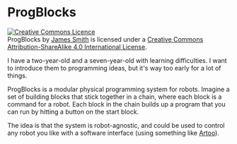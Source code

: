 ---
---

ProgBlocks
==========

<a rel="license" href="http://creativecommons.org/licenses/by-sa/4.0/"><img alt="Creative Commons Licence" style="border-width:0" src="https://i.creativecommons.org/l/by-sa/4.0/88x31.png" /></a><br /><span xmlns:dct="http://purl.org/dc/terms/" href="http://purl.org/dc/dcmitype/Text" property="dct:title" rel="dct:type">ProgBlocks</span> by <a xmlns:cc="http://creativecommons.org/ns#" href="http://floppy.org.uk" property="cc:attributionName" rel="cc:attributionURL">James Smith</a> is licensed under a <a rel="license" href="http://creativecommons.org/licenses/by-sa/4.0/">Creative Commons Attribution-ShareAlike 4.0 International License</a>.

I have a two-year-old and a seven-year-old with learning difficulties. I want to introduce them to programming ideas, but it's way too early for a lot of things.

ProgBlocks is a modular physical programming system for robots. Imagine a set of building blocks that stick together in a chain, where each block is a command for a robot. Each block in the chain builds up a program that you can run by hitting a button on the start block.

The idea is that the system is robot-agnostic, and could be used to control any robot you like with a software interface (using something like [Artoo](http://artoo.io)).

